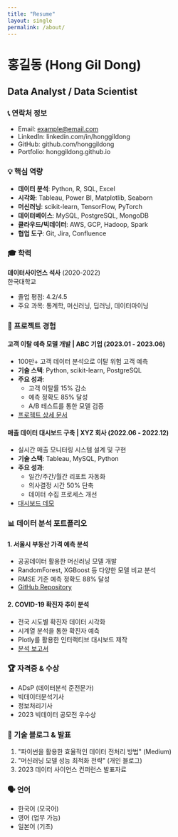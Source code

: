 ```yaml
---
title: "Resume"
layout: single
permalink: /about/
---
```

# 홍길동 (Hong Gil Dong)
## Data Analyst / Data Scientist

### 📞 연락처 정보
- Email: example@email.com
- LinkedIn: linkedin.com/in/honggildong
- GitHub: github.com/honggildong
- Portfolio: honggildong.github.io

### 💡 핵심 역량
- **데이터 분석**: Python, R, SQL, Excel
- **시각화**: Tableau, Power BI, Matplotlib, Seaborn
- **머신러닝**: scikit-learn, TensorFlow, PyTorch
- **데이터베이스**: MySQL, PostgreSQL, MongoDB
- **클라우드/빅데이터**: AWS, GCP, Hadoop, Spark
- **협업 도구**: Git, Jira, Confluence

### 🎓 학력
**데이터사이언스 석사** (2020-2022)  
한국대학교  
- 졸업 평점: 4.2/4.5
- 주요 과목: 통계학, 머신러닝, 딥러닝, 데이터마이닝

### 💼 프로젝트 경험

#### 고객 이탈 예측 모델 개발 | ABC 기업 (2023.01 - 2023.06)
- 100만+ 고객 데이터 분석으로 이탈 위험 고객 예측
- **기술 스택**: Python, scikit-learn, PostgreSQL
- **주요 성과**:
  - 고객 이탈률 15% 감소
  - 예측 정확도 85% 달성
  - A/B 테스트를 통한 모델 검증
- [프로젝트 상세 문서](link)

#### 매출 데이터 대시보드 구축 | XYZ 회사 (2022.06 - 2022.12)
- 실시간 매출 모니터링 시스템 설계 및 구현
- **기술 스택**: Tableau, MySQL, Python
- **주요 성과**:
  - 일간/주간/월간 리포트 자동화
  - 의사결정 시간 50% 단축
  - 데이터 수집 프로세스 개선
- [대시보드 데모](link)

### 📊 데이터 분석 포트폴리오

#### 1. 서울시 부동산 가격 예측 분석
- 공공데이터 활용한 머신러닝 모델 개발
- RandomForest, XGBoost 등 다양한 모델 비교 분석
- RMSE 기준 예측 정확도 88% 달성
- [GitHub Repository](link)

#### 2. COVID-19 확진자 추이 분석
- 전국 시도별 확진자 데이터 시각화
- 시계열 분석을 통한 확진자 예측
- Plotly를 활용한 인터랙티브 대시보드 제작
- [분석 보고서](link)

### 🏆 자격증 & 수상
- ADsP (데이터분석 준전문가)
- 빅데이터분석기사
- 정보처리기사
- 2023 빅데이터 공모전 우수상

### 📝 기술 블로그 & 발표
1. "파이썬을 활용한 효율적인 데이터 전처리 방법" (Medium)
2. "머신러닝 모델 성능 최적화 전략" (개인 블로그)
3. 2023 데이터 사이언스 컨퍼런스 발표자료

### 🗣️ 언어
- 한국어 (모국어)
- 영어 (업무 가능)
- 일본어 (기초)
